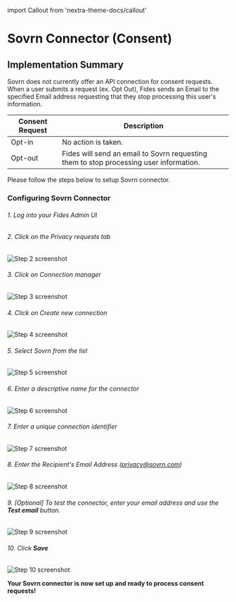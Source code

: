 import Callout from 'nextra-theme-docs/callout'

# Sovrn Connector (Consent)

## Implementation Summary

Sovrn does not currently offer an API connection for consent requests. When a user submits a request (ex. Opt Out), Fides sends an Email to the specified Email address requesting that they stop processing this user's information.

|Consent Request | Description |
|----|----|
| Opt-in | No action is taken. |
| Opt-out | Fides will send an email to Sovrn requesting them to stop processing user information. |

Please follow the steps below to setup Sovrn connector.

### Configuring Sovrn Connector

###### 1. Log into your Fides Admin UI


###### 2. Click on the Privacy requests tab
![Step 2 screenshot](https://images.tango.us/workflows/efccddff-393d-4d52-a747-ebadf74690e0/steps/74df8fb1-3b60-4fd3-bab2-1003a0113409/da2187d1-81b7-4067-abaa-b8b6a9ef5d78.png?crop=focalpoint&fit=crop&fp-x=0.1379&fp-y=0.1240&fp-z=2.3997&w=1200)


###### 3. Click on Connection manager
![Step 3 screenshot](https://images.tango.us/workflows/efccddff-393d-4d52-a747-ebadf74690e0/steps/d1d9df3c-cb62-4922-b957-2e6e0e84afcf/763287b1-3aad-4f0c-8a37-07e415ac8820.png?crop=focalpoint&fit=crop&fp-x=0.0922&fp-y=0.3660&fp-z=2.3696&w=1200)


###### 4. Click on Create new connection
![Step 4 screenshot](https://images.tango.us/workflows/efccddff-393d-4d52-a747-ebadf74690e0/steps/9a977812-0f81-4a61-a450-e11879908cf7/38c3529a-8de1-4a9a-b5dd-a3b72e15729c.png?crop=focalpoint&fit=crop&fp-x=0.9078&fp-y=0.2480&fp-z=2.7905&w=1200)


###### 5. Select Sovrn from the list
![Step 5 screenshot](https://images.tango.us/workflows/efccddff-393d-4d52-a747-ebadf74690e0/steps/806b2456-e014-4868-a56d-362afd06637a/c52dc271-5afa-4323-b287-4e0610a40f7c.png?crop=focalpoint&fit=crop&fp-x=0.4897&fp-y=0.6041&fp-z=2.0395&w=1200)


###### 6. Enter a descriptive name for the connector
![Step 6 screenshot](https://images.tango.us/workflows/efccddff-393d-4d52-a747-ebadf74690e0/steps/071cee0f-a977-4a02-904e-2e5255371f7e/93594f7d-ca18-4577-a46e-03f4cd5d9cc3.png?crop=focalpoint&fit=crop&fp-x=0.4619&fp-y=0.4483&fp-z=1.6917&w=1200)


###### 7. Enter a unique connection identifier
![Step 7 screenshot](https://images.tango.us/workflows/efccddff-393d-4d52-a747-ebadf74690e0/steps/62a168fa-42cf-4136-bff5-b28ad26a1d97/b37bdb09-abef-495e-8870-ffbe5afb3cdd.png?crop=focalpoint&fit=crop&fp-x=0.4619&fp-y=0.6817&fp-z=1.6917&w=1200)


###### 8. Enter the Recipient's Email Address (privacy@sovrn.com)
![Step 8 screenshot](https://images.tango.us/workflows/efccddff-393d-4d52-a747-ebadf74690e0/steps/2efd232f-1339-4374-9992-746f634b3f3b/ee6af180-a0dc-433b-b3fe-57d0eb5947b9.png?crop=focalpoint&fit=crop&fp-x=0.4619&fp-y=0.7414&fp-z=1.6917&w=1200)


###### 9. [Optional] To test the connector, enter your email address and use the **Test email** button.
![Step 9 screenshot](https://images.tango.us/workflows/efccddff-393d-4d52-a747-ebadf74690e0/steps/6fb3d9d6-f1ce-4bdd-a801-19410beac17c/e6ad9af2-21bc-452a-b861-08bb53c12576.png?crop=focalpoint&fit=crop&fp-x=0.4619&fp-y=0.8501&fp-z=1.6917&w=1200)


###### 10. Click **Save**
![Step 10 screenshot](https://images.tango.us/workflows/efccddff-393d-4d52-a747-ebadf74690e0/steps/5bf3684e-0bb7-4961-bdad-abfc823d2260/962f488a-0064-45b8-a691-6be730323c56.png?crop=focalpoint&fit=crop&fp-x=0.2968&fp-y=0.9310&fp-z=2.8812&w=1200)

**Your Sovrn connector is now set up and ready to process consent requests!**
